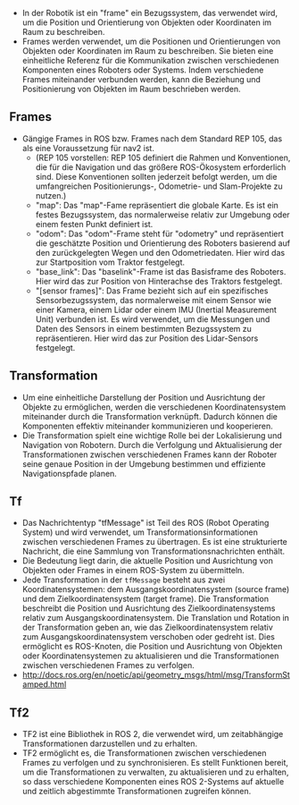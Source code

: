 - In der Robotik ist ein "frame" ein Bezugssystem, das verwendet wird, um die Position und Orientierung von Objekten oder Koordinaten im Raum zu beschreiben. 
- Frames werden verwendet, um die Positionen und Orientierungen von Objekten oder Koordinaten im Raum zu beschreiben. Sie bieten eine einheitliche Referenz für die Kommunikation zwischen verschiedenen Komponenten eines Roboters oder Systems. Indem verschiedene Frames miteinander verbunden werden, kann die Beziehung und Positionierung von Objekten im Raum beschrieben werden.

## Frames
- Gängige Frames in ROS bzw. Frames nach dem Standard REP 105, das als eine Voraussetzung für nav2 ist. 
	- (REP 105 vorstellen: REP 105 definiert die Rahmen und Konventionen, die für die Navigation und das größere ROS-Ökosystem erforderlich sind. Diese Konventionen sollten jederzeit befolgt werden, um die umfangreichen Positionierungs-, Odometrie- und Slam-Projekte zu nutzen.) 
	- "map": Das "map"-Fame repräsentiert die globale Karte. Es ist ein festes Bezugssystem, das normalerweise relativ zur Umgebung oder einem festen Punkt definiert ist.
	- "odom": Das "odom"-Frame steht für "odometry" und repräsentiert die geschätzte Position und Orientierung des Roboters basierend auf den zurückgelegten Wegen und den Odometriedaten. Hier wird das zur Startposition vom Traktor festgelegt. 
	- "base_link": Das "baselink"-Frame ist das Basisframe des Roboters. Hier wird das zur Position von Hinterachse des Traktors festgelegt. 
	- "\[sensor frames\]": Das Frame bezieht sich auf ein spezifisches Sensorbezugssystem, das normalerweise mit einem Sensor wie einer Kamera, einem Lidar oder einem IMU (Inertial Measurement Unit) verbunden ist. Es wird verwendet, um die Messungen und Daten des Sensors in einem bestimmten Bezugssystem zu repräsentieren. Hier wird das zur Position des Lidar-Sensors festgelegt. 

## Transformation
- Um eine einheitliche Darstellung der Position und Ausrichtung der Objekte zu ermöglichen, werden die verschiedenen Koordinatensystem miteinander durch die Transformation verknüpft. Dadurch können die Komponenten effektiv miteinander kommunizieren und kooperieren. 
- Die Transformation spielt eine wichtige Rolle bei der Lokalisierung und Navigation von Robotern. Durch die Verfolgung und Aktualisierung der Transformationen zwischen verschiedenen Frames kann der Roboter seine genaue Position in der Umgebung bestimmen und effiziente Navigationspfade planen. 

## Tf
- Das Nachrichtentyp "tfMessage" ist Teil des ROS (Robot Operating System) und wird verwendet, um Transformationsinformationen zwischen verschiedenen Frames zu übertragen. Es ist eine strukturierte Nachricht, die eine Sammlung von Transformationsnachrichten enthält.
- Die Bedeutung liegt darin, die aktuelle Position und Ausrichtung von Objekten oder Frames in einem ROS-System zu übermitteln. 
- Jede Transformation in der `tfMessage` besteht aus zwei Koordinatensystemen: dem Ausgangskoordinatensystem (source frame) und dem Zielkoordinatensystem (target frame). Die Transformation beschreibt die Position und Ausrichtung des Zielkoordinatensystems relativ zum Ausgangskoordinatensystem. Die Translation und Rotation in der Transformation geben an, wie das Zielkoordinatensystem relativ zum Ausgangskoordinatensystem verschoben oder gedreht ist. Dies ermöglicht es ROS-Knoten, die Position und Ausrichtung von Objekten oder Koordinatensystemen zu aktualisieren und die Transformationen zwischen verschiedenen Frames zu verfolgen.
- http://docs.ros.org/en/noetic/api/geometry_msgs/html/msg/TransformStamped.html 


## Tf2
- TF2 ist eine Bibliothek in ROS 2, die verwendet wird, um zeitabhängige Transformationen darzustellen und zu erhalten. 
- TF2 ermöglicht es, die Transformationen zwischen verschiedenen Frames zu verfolgen und zu synchronisieren. Es stellt Funktionen bereit, um die Transformationen zu verwalten, zu aktualisieren und zu erhalten, so dass verschiedene Komponenten eines ROS 2-Systems auf aktuelle und zeitlich abgestimmte Transformationen zugreifen können. 